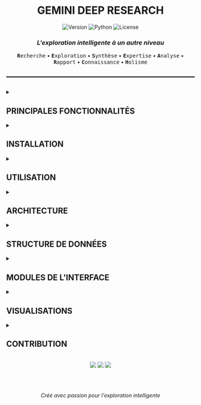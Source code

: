 <div align="center">

# GEMINI DEEP RESEARCH

<p>
  <img alt="Version" src="https://img.shields.io/badge/version-1.0.0-blue.svg?style=for-the-badge&color=3498db" />
  <img alt="Python" src="https://img.shields.io/badge/Python-3.12-blue?style=for-the-badge&logo=python&logoColor=white&color=2980b9" />
  <img alt="License" src="https://img.shields.io/badge/License-MIT-yellow.svg?style=for-the-badge&color=f1c40f" />
</p>

<h3><em>L'exploration intelligente à un autre niveau</em></h3>

<p>
<kbd><strong>R</strong>echerche</kbd> • 
<kbd><strong>E</strong>xploration</kbd> • 
<kbd><strong>S</strong>ynthèse</kbd> • 
<kbd><strong>E</strong>xpertise</kbd> • 
<kbd><strong>A</strong>nalyse</kbd> • 
<kbd><strong>R</strong>apport</kbd> • 
<kbd><strong>C</strong>onnaissance</kbd> • 
<kbd><strong>H</strong>olisme</kbd>
</p>

<hr style="height:3px;border:none;color:#333;background-color:#333;margin:30px 0">

</div>

<details close>
<summary><h2>PRINCIPALES FONCTIONNALITÉS</h2></summary>

<table>
  <tr>
    <td align="center"><img src="https://img.shields.io/badge/-recherche_adaptative-informational?style=flat-square&color=3498db"/></td>
    <td><strong>Recherche adaptative</strong><br>Largeur et profondeur ajustables pour une analyse personnalisée</td>
    <td align="center"><img src="https://img.shields.io/badge/-questions_contextuelles-informational?style=flat-square&color=9b59b6"/></td>
    <td><strong>Questions contextuelles</strong><br>Génération intelligente de questions de suivi pour affiner la recherche</td>
  </tr>
  <tr>
    <td align="center"><img src="https://img.shields.io/badge/-exploration_arborescente-informational?style=flat-square&color=2ecc71"/></td>
    <td><strong>Exploration arborescente</strong><br>Traitement concurrent de requêtes avec relations parent-enfant</td>
    <td align="center"><img src="https://img.shields.io/badge/-synthèse_narrative-informational?style=flat-square&color=e74c3c"/></td>
    <td><strong>Synthèse narrative</strong><br>Rapports détaillés avec citations, analogies et perspectives multiples</td>
  </tr>
  <tr>
    <td align="center"><img src="https://img.shields.io/badge/-trois_modes-informational?style=flat-square&color=f39c12"/></td>
    <td><strong>Trois modes d'exploration</strong><br>Rapide, équilibré ou exhaustif selon vos besoins</td>
    <td align="center"><img src="https://img.shields.io/badge/-interface_riche-informational?style=flat-square&color=1abc9c"/></td>
    <td><strong>Interface visuelle riche</strong><br>Visualisation en temps réel de la progression et des connexions</td>
  </tr>
</table>

</details>

<details close>
<summary><h2>INSTALLATION</h2></summary>

<table>
  <tr>
    <th align="center" width="50%">Prérequis</th>
    <th align="center" width="50%">Installation rapide</th>
  </tr>
  <tr>
    <td>
      <ul>
        <li>Python 3.12</li>
        <li>Clé API Google Gemini</li>
        <li>Docker (facultatif)</li>
        <li>VS Code avec Dev Containers (facultatif)</li>
      </ul>
    </td>
    <td>
      
```bash
git clone https://github.com/owner/deep_research.git
cd deep_research
python -m venv venv
source venv/bin/activate  # ou venv\Scripts\activate sous Windows
pip install -r requirements.txt
```

Créez un fichier `.env` avec votre clé API:
```
GEMINI_KEY=your_api_key_here
```
      
  </tr>
</table>

<details>
<summary>Option alternative: Utilisation du conteneur de développement</summary>
<br>

1. Ouvrez le projet dans VS Code
2. Lorsque vous y êtes invité, cliquez sur "Rouvrir dans un conteneur"
3. Créez un fichier `.env` dans le répertoire racine avec votre clé API Gemini

</details>

</details>

<details close>
<summary><h2>UTILISATION</h2></summary>

<table>

```bash
python main.py "votre requête de recherche"
```

### Exemple

```bash
python main.py "Impact de l'intelligence artificielle sur la santé" --mode comprehensive --num-queries 5
```

Arguments optionnels:
```bash
--mode [fast/balanced/comprehensive]
--num-queries [entier]
--learnings [liste d'apprentissages]
```

---

<p align="center"><i>Interface interactive avec visualisation en temps réel</i></p>

```bash
python ui.py
```

</table>

<div align="center">
  <img src="https://img.shields.io/badge/résultat-3000%2B%20mots%20avec%20citations-success?style=for-the-badge&color=2ecc71" />
</div>

</details>

<details close>
<summary><h2>ARCHITECTURE</h2></summary>

<table>
  <tr>
    <th colspan="2">Modes de recherche</th>
    <th>Structure du projet</th>
  </tr>
  <tr>
    <td width="30%">
      <h4 align="center">Mode rapide [FAST]</h4>
      <ul>
        <li>Recherche de surface</li>
        <li>3 requêtes max</li>
        <li>2-3 questions par requête</li>
        <li>Temps: ~1-3 minutes</li>
      </ul>
    </td>
    <td width="30%">
      <h4 align="center">Mode exhaustif [COMPREHENSIVE]</h4>
      <ul>
        <li>Exploration récursive</li>
        <li>5 requêtes + sous-requêtes</li>
        <li>5-7 questions par requête</li>
        <li>Temps: ~5-12 minutes</li>
      </ul>
    </td>
    <td width="40%">

```
deep_research/
├── .github/              # CI/CD & Workflows
├── src/
│   ├── __init__.py
│   └── deep_research.py  # Moteur principal
├── ui/
│   ├── __init__.py
│   ├── ui_core.py        # Constantes et utilitaires
│   ├── ui_components.py  # Composants d'interface
│   ├── ui_visualizers.py # Visualisations avancées
│   └── ui_workflow.py    # Workflow principal
├── .env                  # Clés API (non suivi)
├── .gitignore
├── main.py               # CLI
├── ui.py                 # Interface Rich
├── README.md
└── requirements.txt      # Dépendances
```
  </tr>
</table>

### Processus de recherche

<div align="center">

```
┌─────────────┐     ┌─────────────┐     ┌─────────────┐
│ ANALYSE     │────>│ QUESTIONS   │────>│ RECHERCHE   │
│ REQUÊTE     │     │ DE SUIVI    │     │ CONCURRENTE │
└─────────────┘     └─────────────┘     └──────┬──────┘
                                               │
┌─────────────┐     ┌─────────────┐     ┌──────┴──────┐
│ RAPPORT     │<────│ SYNTHÈSE    │<────│ EXTRACTION  │
│ FINAL       │     │ CONNAISSANCE│     │ DONNÉES     │
└─────────────┘     └─────────────┘     └─────────────┘
```

<p>Flux de recherche multi-couche avec gestion relationnelle des connaissances</p>

</div>

</details>

<details close>
<summary><h2>STRUCTURE DE DONNÉES</h2></summary>

Le cœur du système repose sur une structure d'arbre de recherche sophistiquée :

```json
{
  "query": "requête racine",
  "id": "uuid-1",
  "status": "completed",
  "depth": 2,
  "learnings": ["observation 1", "observation 2"],
  "sub_queries": [
    {
      "query": "sous-requête 1",
      "id": "uuid-2",
      "status": "completed",
      "depth": 1,
      "learnings": ["observation 3"],
      "sub_queries": [],
      "parent_query": "requête racine"
    }
  ],
  "parent_query": null
}
```

<div align="center">
<p>Suivi de progression en temps réel via visualisation arborescente</p>
</div>

</details>

<details close>
<summary><h2>MODULES DE L'INTERFACE</h2></summary>

L'interface utilisateur est maintenant modulaire, organisée en plusieurs composants spécialisés :

### Module `ui_core.py`

- Configuration et constantes de l'application
- Utilitaires fondamentaux et formatage
- Gestion centralisée des traductions

### Module `ui_components.py`

- Composants visuels réutilisables
- Panneaux, tableaux de bord et arbres
- Mise en page et éléments d'interface

### Module `ui_visualizers.py`

- Exportation des rapports (HTML, MD)
- Génération de graphes de connaissances
- Visualisations avancées des données

### Module `ui_workflow.py`

- Processus principal de recherche
- Gestion du cycle de vie des requêtes
- Traitement et génération des rapports

<div align="center">
<p>Architecture modulaire pour une maintenance et une évolutivité optimales</p>
</div>

</details>

<details close>
<summary><h2>VISUALISATIONS</h2></summary>

Le système offre plusieurs types de visualisations pour explorer les résultats :

### Arbre de recherche

Visualisation en temps réel de la structure des requêtes et sous-requêtes avec statuts codés par couleur.

### Graphe de connaissances

Représentation interactive en D3.js des relations entre requêtes, connaissances acquises et sources.

### Rapports narratifs

Génération automatique de rapports structurés avec analogies, citations et perspectives multiples.

### Tableaux de bord de progression

Suivi détaillé de l'avancement avec statistiques sur les requêtes, sources et connaissances.

<div align="center">
<p>Exploration visuelle multiniveau pour une compréhension approfondie</p>
</div>

</details>

<details>
<summary><h2>CONTRIBUTION</h2></summary>

Les contributions sont bienvenues ! Consultez nos issues ouvertes ou proposez des améliorations.

1. Fork le projet
2. Créez votre branche de fonctionnalité (`git checkout -b feature/amazing-feature`)
3. Committez vos changements (`git commit -m 'Add some amazing feature'`)
4. Poussez vers la branche (`git push origin feature/amazing-feature`)
5. Ouvrez une Pull Request

</details>

<br>

<div align="center">
  <img src="https://img.shields.io/badge/Explorez-l'inconnu-blueviolet?style=for-the-badge&color=8e44ad" />
  <img src="https://img.shields.io/badge/Connectez-les_connaissances-blueviolet?style=for-the-badge&color=8e44ad" />
  <img src="https://img.shields.io/badge/Découvrez-la_profondeur-blueviolet?style=for-the-badge&color=8e44ad" />

<br><br>

<em>Créé avec passion pour l'exploration intelligente</em>
</div>